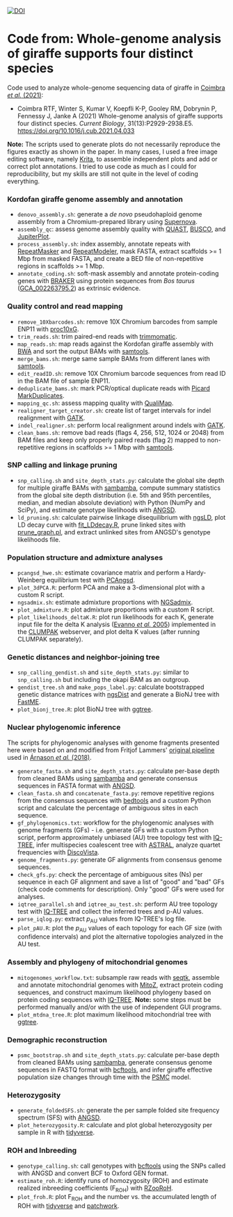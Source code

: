[![DOI](https://zenodo.org/badge/369277580.svg)](https://zenodo.org/badge/latestdoi/369277580)

# Code from: Whole-genome analysis of giraffe supports four distinct species

Code used to analyze whole-genome sequencing data of giraffe in [Coimbra *et al.* (2021)](https://doi.org/10.1016/j.cub.2021.04.033):

- Coimbra RTF, Winter S, Kumar V, Koepfli K-P, Gooley RM, Dobrynin P, Fennessy J, Janke A (2021) Whole-genome analysis of giraffe supports four distinct species. *Current Biology*, 31(13):P2929-2938.E5. https://doi.org/10.1016/j.cub.2021.04.033

**Note:** The scripts used to generate plots do not necessarily reproduce the figures exactly as shown in the paper. In many cases, I used a free image editing software, namely [Krita](https://krita.org/en/), to assemble independent plots and add or correct plot annotations. I tried to use code as much as I could for reproducibility, but my skills are still not quite in the level of coding everything.

### Kordofan giraffe genome assembly and annotation

- `denovo_assembly.sh`: generate a *de novo* pseudohaploid genome assembly from a Chromium-prepared library using [Supernova](https://support.10xgenomics.com/de-novo-assembly/software/overview/latest/welcome).
- `assembly_qc`: assess genome assembly quality with [QUAST](http://quast.sourceforge.net/index.html), [BUSCO](https://busco-archive.ezlab.org/v3/), and [JupiterPlot](https://github.com/JustinChu/JupiterPlot/tree/1.0).
- `process_assembly.sh`: index assembly, annotate repeats with [RepeatMasker](http://www.repeatmasker.org/) and [RepeatModeler](http://www.repeatmasker.org/RepeatModeler/), mask FASTA, extract scaffolds >= 1 Mbp from masked FASTA, and create a BED file of non-repetitive regions in scaffolds >= 1 Mbp.
- `annotate_coding.sh`: soft-mask assembly and annotate protein-coding genes with [BRAKER](https://github.com/Gaius-Augustus/BRAKER) using protein sequences from *Bos taurus* ([GCA_002263795.2](https://www.ncbi.nlm.nih.gov/genome/?term=txid9913[orgn])) as extrinsic evidence.

### Quality control and read mapping

- `remove_10Xbarcodes.sh`: remove 10X Chromium barcodes from sample ENP11 with [proc10xG](https://github.com/ucdavis-bioinformatics/proc10xG).
- `trim_reads.sh`: trim paired-end reads with [trimmomatic](http://www.usadellab.org/cms/?page=trimmomatic).
- `map_reads.sh`: map reads against the Kordofan giraffe assembly with [BWA](https://github.com/lh3/bwa) and sort the output BAMs with [samtools](https://www.htslib.org/).
- `merge_bams.sh`: merge same sample BAMs from different lanes with [samtools](https://www.htslib.org/).
- `edit_readID.sh`: remove 10X Chromium barcode sequences from read ID in the BAM file of sample ENP11.
- `deduplicate_bams.sh`: mark PCR/optical duplicate reads with [Picard MarkDuplicates](https://broadinstitute.github.io/picard/).
- `mapping_qc.sh`: assess mapping quality with [QualiMap](http://qualimap.bioinfo.cipf.es/).
- `realigner_target_creator.sh`: create list of target intervals for indel realignment with [GATK](https://software.broadinstitute.org/gatk/).
- `indel_realigner.sh`: perform local realignment around indels with [GATK](https://software.broadinstitute.org/gatk/).
- `clean_bams.sh`: remove bad reads (flags 4, 256, 512, 1024 or 2048) from BAM files and keep only properly paired reads (flag 2) mapped to non-repetitive regions in scaffolds >= 1 Mbp with [samtools](https://www.htslib.org/).

### SNP calling and linkage pruning

- `snp_calling.sh` and `site_depth_stats.py`: calculate the global site depth for multiple giraffe BAMs with [sambamba](https://github.com/biod/sambamba), compute summary statistics from the global site depth distribution (i.e. 5th and 95th percentiles, median, and median absolute deviation) with Python (NumPy and SciPy), and estimate genotype likelihoods with [ANGSD](https://github.com/ANGSD/angsd).
- `ld_pruning.sh`: calculate pairwise linkage disequilibrium with [ngsLD](https://github.com/fgvieira/ngsLD), plot LD decay curve with [fit_LDdecay.R](https://github.com/fgvieira/ngsLD/blob/master/scripts/fit_LDdecay.R), prune linked sites with [prune_graph.pl](https://github.com/fgvieira/ngsLD/blob/master/scripts/prune_graph.pl), and extract unlinked sites from ANGSD's genotype likelihoods file.

### Population structure and admixture analyses

- `pcangsd_hwe.sh`: estimate covariance matrix and perform a Hardy-Weinberg equilibrium test with [PCAngsd](https://github.com/Rosemeis/pcangsd).
- `plot_3dPCA.R`: perform PCA and make a 3-dimensional plot with a custom R script.
- `ngsadmix.sh`: estimate admixture proportions with [NGSadmix](http://www.popgen.dk/software/index.php/NgsAdmix).
- `plot_admixture.R`: plot admixture proportions with a custom R script.
- `plot_likelihoods_deltaK.R`: plot run likelihoods for each K, generate input file for the delta K analysis ([Evanno *et al.* 2005](https://doi.org/10.1111/j.1365-294X.2005.02553.x)) implemented in the [CLUMPAK](http://clumpak.tau.ac.il/bestK.html) webserver, and plot delta K values (after running CLUMPAK separately).

### Genetic distances and neighbor-joining tree

- `snp_calling_gendist.sh` and `site_depth_stats.py`: similar to `snp_calling.sh` but including the okapi BAM as an outgroup.
- `gendist_tree.sh` and `make_pops_label.py`: calculate bootstrapped genetic distance matrices with [ngsDist](https://github.com/fgvieira/ngsDist) and generate a BioNJ tree with [FastME](http://www.atgc-montpellier.fr/fastme/).
- `plot_bionj_tree.R`: plot BioNJ tree with [ggtree](https://guangchuangyu.github.io/software/ggtree/).

### Nuclear phylogenomic inference

The scripts for phylogenomic analyses with genome fragments presented here were based on and modified from Fritjof Lammers' [original pipeline](https://github.com/mobilegenome/phylogenomics/tree/whales) used in [Árnason *et al.* (2018)](https://doi.org/10.1126/sciadv.aap9873).

- `generate_fasta.sh` and `site_depth_stats.py`: calculate per-base depth from cleaned BAMs using [sambamba](https://lomereiter.github.io/sambamba/) and generate consensus sequences in FASTA format with [ANGSD](https://github.com/ANGSD/angsd).
- `clean_fasta.sh` and `concatenate_fasta.py`: remove repetitive regions from the consensus sequences with [bedtools](https://bedtools.readthedocs.io/en/latest/index.html) and a custom Python script and calculate the percentage of ambiguous sites in each sequence.
- `gf_phylogenomics.txt`: workflow for the phylogenomic analyses with genome fragments (GFs) - i.e. generate GFs with a custom Python script, perform approximately unbiased (AU) tree topology test with [IQ-TREE](http://www.iqtree.org/), infer multispecies coalescent tree with [ASTRAL](https://github.com/smirarab/ASTRAL), analyze quartet frequencies with [DiscoVista](https://github.com/esayyari/DiscoVista).
- `genome_fragments.py`: generate GF alignments from consensus genome sequences.
- `check_gfs.py`: check the percentage of ambiguous sites (Ns) per sequence in each GF alignment and save a list of "good" and "bad" GFs (check code comments for description). Only "good" GFs were used for analyses.
- `iqtree_parallel.sh` and `iqtree_au_test.sh`: perform AU tree topology test with [IQ-TREE](http://www.iqtree.org/) and collect the inferred trees and p-AU values.
- `parse_iqlog.py`: extract *p*<sub>AU</sub> values from IQ-TREE's log file.
- `plot_pAU.R`: plot the *p*<sub>AU</sub> values of each topology for each GF size (with confidence intervals) and plot the alternative topologies analyzed in the AU test.

### Assembly and phylogeny of mitochondrial genomes

- `mitogenomes_workflow.txt`: subsample raw reads with [seqtk](https://github.com/lh3/seqtk), assemble and annotate mitochondrial genomes with [MitoZ](https://github.com/linzhi2013/MitoZ/tree/master/version_2.3), extract protein coding sequences, and construct maximum likelihood phylogeny based on protein coding sequences with [IQ-TREE](http://www.iqtree.org/). **Note:** some steps must be performed manually and/or with the use of independent GUI programs.
- `plot_mtdna_tree.R`: plot maximum likelihood mitochondrial tree with [ggtree](https://guangchuangyu.github.io/software/ggtree/).

### Demographic reconstruction

- `psmc_bootstrap.sh` and `site_depth_stats.py`: calculate per-base depth from cleaned BAMs using [sambamba](https://lomereiter.github.io/sambamba/), generate consensus genome sequences in FASTQ format with [bcftools](https://samtools.github.io/bcftools/), and infer giraffe effective population size changes through time with the [PSMC](https://github.com/lh3/psmc) model.

### Heterozygosity

- `generate_foldedSFS.sh`: generate the per sample folded site frequency spectrum (SFS) with [ANGSD](https://github.com/ANGSD/angsd).
- `plot_heterozygosity.R`: calculate and plot global heterozygosity per sample in R with [tidyverse](https://www.tidyverse.org/).

### ROH and Inbreeding

- `genotype_calling.sh`: call genotypes with [bcftools](https://samtools.github.io/bcftools/) using the SNPs called with ANGSD and convert BCF to Oxford GEN format.
- `estimate_roh.R`: identify runs of homozygosity (ROH) and estimate realized inbreeding coefficients (F<sub>ROH</sub>) with [RZooRoH](https://doi.org/10.1111/2041-210X.13167).
- `plot_froh.R`: plot F<sub>ROH</sub> and the number vs. the accumulated length of ROH with [tidyverse](https://www.tidyverse.org/) and [patchwork](https://patchwork.data-imaginist.com/).
